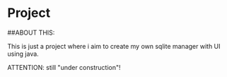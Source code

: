 # Project

##ABOUT THIS:

This is just a project where i aim to create my own sqlite manager with UI using java. 

ATTENTION: still "under construction"!
